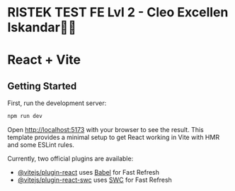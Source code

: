 # RISTEK TEST FE Lvl 2 - Cleo Excellen Iskandar✍🏻
# React + Vite

## Getting Started

First, run the development server:

```bash
npm run dev
```
Open [http://localhost:5173](http://localhost:5173/) with your browser to see the result.
This template provides a minimal setup to get React working in Vite with HMR and some ESLint rules.

Currently, two official plugins are available:

- [@vitejs/plugin-react](https://github.com/vitejs/vite-plugin-react/blob/main/packages/plugin-react/README.md) uses [Babel](https://babeljs.io/) for Fast Refresh
- [@vitejs/plugin-react-swc](https://github.com/vitejs/vite-plugin-react-swc) uses [SWC](https://swc.rs/) for Fast Refresh
